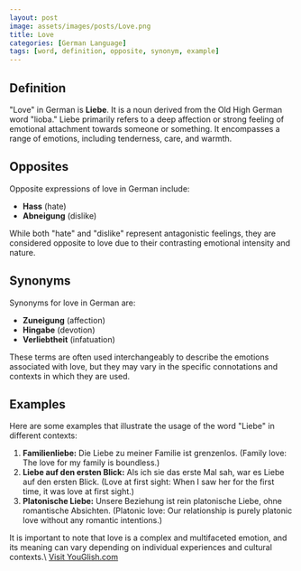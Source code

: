 ```yaml
---
layout: post
image: assets/images/posts/Love.png
title: Love
categories: [German Language]
tags: [word, definition, opposite, synonym, example]
---
```


## Definition

"Love" in German is **Liebe**. It is a noun derived from the Old High German word "lioba." Liebe primarily refers to a deep affection or strong feeling of emotional attachment towards someone or something. It encompasses a range of emotions, including tenderness, care, and warmth.

## Opposites

Opposite expressions of love in German include:
- **Hass** (hate)
- **Abneigung** (dislike)

While both "hate" and "dislike" represent antagonistic feelings, they are considered opposite to love due to their contrasting emotional intensity and nature.

## Synonyms

Synonyms for love in German are:
- **Zuneigung** (affection)
- **Hingabe** (devotion)
- **Verliebtheit** (infatuation)

These terms are often used interchangeably to describe the emotions associated with love, but they may vary in the specific connotations and contexts in which they are used.

## Examples

Here are some examples that illustrate the usage of the word "Liebe" in different contexts:

1. **Familienliebe:** Die Liebe zu meiner Familie ist grenzenlos. (Family love: The love for my family is boundless.)
2. **Liebe auf den ersten Blick:** Als ich sie das erste Mal sah, war es Liebe auf den ersten Blick. (Love at first sight: When I saw her for the first time, it was love at first sight.)
3. **Platonische Liebe:** Unsere Beziehung ist rein platonische Liebe, ohne romantische Absichten. (Platonic love: Our relationship is purely platonic love without any romantic intentions.)

It is important to note that love is a complex and multifaceted emotion, and its meaning can vary depending on individual experiences and cultural contexts.\ <a id="yg-widget-0" class="youglish-widget" data-query="Love" data-lang="german" data-components="8412" data-auto-start="0" data-bkg-color="theme_light" data-title="How%20to%20pronounce%20Love%20in%20German"  rel="nofollow" href="https://youglish.com">Visit YouGlish.com</a><script async src="https://youglish.com/public/emb/widget.js" charset="utf-8"></script>